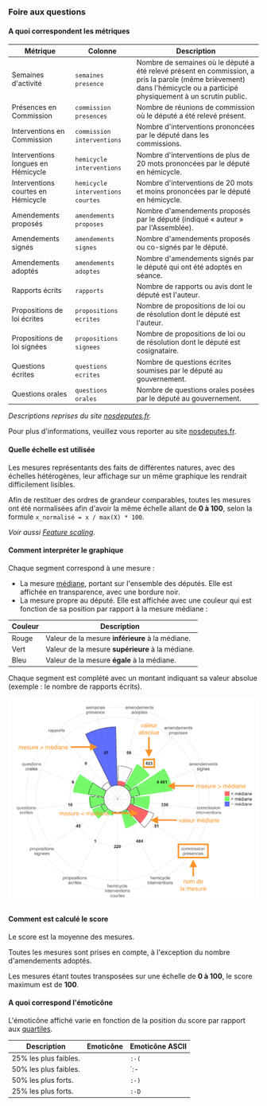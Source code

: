 ### Foire aux questions

#### A quoi correspondent les métriques

| Métrique | Colonne | Description |
|---|---|---|
| Semaines d'activité | `semaines presence` | Nombre de semaines où le député a été relevé présent en commission, a pris la parole (même brièvement) dans l'hémicycle ou a participé physiquement à un scrutin public. |
| Présences en Commission | `commission presences` | Nombre de réunions de commission où le député a été relevé présent. |
| Interventions en Commission | `commission interventions` | Nombre d'interventions prononcées par le député dans les commissions. |
| Interventions longues en Hémicycle | `hemicycle interventions` | Nombre d'interventions de plus de 20 mots prononcées par le député en hémicycle. |
| Interventions courtes en Hémicycle | `hemicycle interventions courtes` | Nombre d'interventions de 20 mots et moins prononcées par le député en hémicycle. |
| Amendements proposés | `amendements proposes` | Nombre d'amendements proposés par le député (indiqué « auteur » par l'Assemblée). |
| Amendements signés | `amendements signes` | Nombre d'amendements proposés ou co-signés par le député. |
| Amendements adoptés | `amendements adoptes` | Nombre d'amendements signés par le député qui ont été adoptés en séance. |
| Rapports écrits | `rapports` | Nombre de rapports ou avis dont le député est l'auteur. |
| Propositions de loi écrites | `propositions ecrites` | Nombre de propositions de loi ou de résolution dont le député est l'auteur. |
| Propositions de loi signées | `propositions signees` | Nombre de propositions de loi ou de résolution dont le député est cosignataire. |
| Questions écrites | `questions ecrites` | Nombre de questions écrites soumises par le député au gouvernement. |
| Questions orales | `questions orales` | Nombre de questions orales posées par le député au gouvernement. |

*Descriptions reprises du site [nosdeputes.fr](https://www.nosdeputes.fr/synthese).*

Pour plus d'informations, veuillez vous reporter au site [nosdeputes.fr](https://www.nosdeputes.fr/synthese).

#### Quelle échelle est utilisée

Les mesures représentants des faits de différentes natures, avec des échelles hétérogènes, leur affichage sur un même graphique les rendrait difficilement lisibles.

Afin de restituer des ordres de grandeur comparables, toutes les mesures ont été normalisées afin d'avoir la même échelle allant de **0 à 100**, selon la formule `x_normalisé = x / max(X) * 100`.

*Voir aussi [Feature scaling](https://en.wikipedia.org/wiki/Feature_scaling).*

#### Comment interpréter le graphique

Chaque segment correspond à une mesure :

- La mesure [médiane](https://fr.wikipedia.org/wiki/M%C3%A9diane_%28statistiques%29), portant sur l'ensemble des députés. Elle est affichée en transparence, avec une bordure noir.
- La mesure propre au député. Elle est affichée avec une couleur qui est fonction de sa position par rapport à la mesure médiane :

| Couleur | Description |
|---|---|
| Rouge | Valeur de la mesure **inférieure** à la médiane. |
| Vert | Valeur de la mesure **supérieure** à la médiane. |
| Bleu | Valeur de la mesure **égale** à la médiane. |

Chaque segment est complété avec un montant indiquant sa valeur absolue (exemple : le nombre de rapports écrits).

![graphique d'explication](graph_explain.png)

#### Comment est calculé le score

Le score est la moyenne des mesures.

Toutes les mesures sont prises en compte, à l'exception du nombre d'amendements adoptés.

Les mesures étant toutes transposées sur une échelle de **0 à 100**, le score maximum est de **100**.

#### A quoi correspond l'émoticône

<link rel="stylesheet" href="https://use.fontawesome.com/releases/v5.7.2/css/all.css" integrity="sha384-fnmOCqbTlWIlj8LyTjo7mOUStjsKC4pOpQbqyi7RrhN7udi9RwhKkMHpvLbHG9Sr" crossorigin="anonymous">

L'émoticône affiché varie en fonction de la position du score par rapport aux [quartiles](https://fr.wikipedia.org/wiki/Quartile).

| Description | Emoticône | Emoticône ASCII |
|---|---|---|
| 25% les plus faibles. | &nbsp;<i class="far fa-frown fa-2x"></i> | `:-(` |
| 50% les plus faibles. | &nbsp;<i class="far fa-meh fa-2x"></i> | `:-|` |
| 50% les plus forts. | &nbsp;<i class="far fa-smile fa-2x"></i> | `:-)` |
| 25% les plus forts. | &nbsp;<i class="far fa-grin fa-2x"></i> | `:-D` |
